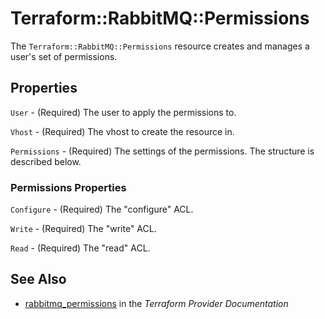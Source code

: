 # Terraform::RabbitMQ::Permissions

The ``Terraform::RabbitMQ::Permissions`` resource creates and manages a user's set of
permissions.

## Properties

`User` - (Required) The user to apply the permissions to.

`Vhost` - (Required) The vhost to create the resource in.

`Permissions` - (Required) The settings of the permissions. The structure is described below.

### Permissions Properties

`Configure` - (Required) The "configure" ACL.

`Write` - (Required) The "write" ACL.

`Read` - (Required) The "read" ACL.


## See Also

* [rabbitmq_permissions](https://www.terraform.io/docs/providers/rabbitmq/r/permissions.html) in the _Terraform Provider Documentation_